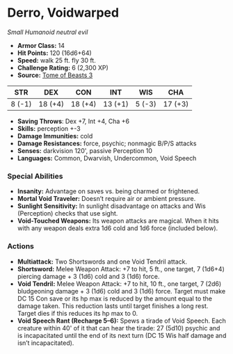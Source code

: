 # Derro, Voidwarped

*Small* *Humanoid* *neutral evil*

- **Armor Class:** 14
- **Hit Points:** 120 (16d6+64)
- **Speed:** walk 25 ft. fly 30 ft.
- **Challenge Rating:** 6 (2,300 XP)
- **Source:** [Tome of Beasts 3](https://koboldpress.com/kpstore/product/tome-of-beasts-2-for-5th-edition/)

| STR | DEX | CON | INT | WIS | CHA |
| --- | --- | --- | --- | --- | --- |
| 8 (-1) | 18 (+4) | 18 (+4) | 13 (+1) | 5 (-3) | 17 (+3) |

- **Saving Throws**: Dex +7, Int +4, Cha +6
- **Skills:** perception +-3
- **Damage Immunities:** cold
- **Damage Resistances:** force, psychic; nonmagic B/P/S attacks
- **Senses:** darkvision 120', passive Perception 10
- **Languages:** Common, Dwarvish, Undercommon, Void Speech
### Special Abilities
- **Insanity:** Advantage on saves vs. being charmed or frightened.
- **Mortal Void Traveler:** Doesn’t require air or ambient pressure.
- **Sunlight Sensitivity:** In sunlight disadvantage on attacks and Wis (Perception) checks that use sight.
- **Void-Touched Weapons:** Its weapon attacks are magical. When it hits with any weapon deals extra 1d6 cold and 1d6 force (included below).
### Actions
- **Multiattack:** Two Shortswords and one Void Tendril attack.
- **Shortsword:** Melee Weapon Attack: +7 to hit, 5 ft., one target, 7 (1d6+4) piercing damage + 3 (1d6) cold and 3 (1d6) force.
- **Void Tendril:** Melee Weapon Attack: +7 to hit, 10 ft., one target, 7 (2d6) bludgeoning damage + 3 (1d6) cold and 3 (1d6) force. Target must make DC 15 Con save or its hp max is reduced by the amount equal to the damage taken. This reduction lasts until target finishes a long rest. Target dies if this reduces its hp max to 0.
- **Void Speech Rant (Recharge 5–6):** Spews a tirade of Void Speech. Each creature within 40' of it that can hear the tirade: 27 (5d10) psychic and is incapacitated until the end of its next turn (DC 15 Wis half damage and isn’t incapacitated).
